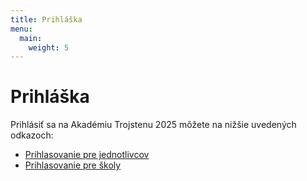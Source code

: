 ```yaml
---
title: Prihláška
menu:
  main:
    weight: 5
---
```


# Prihláška

Prihlásiť sa na Akadémiu Trojstenu 2025 môžete na nižšie uvedených odkazoch:

- [Prihlasovanie pre jednotlivcov](https://forms.gle/5JpLXiULw6j9FaWR9)
- [Prihlasovanie pre školy](https://forms.gle/izfvtjBxwiiLfVZK6)
